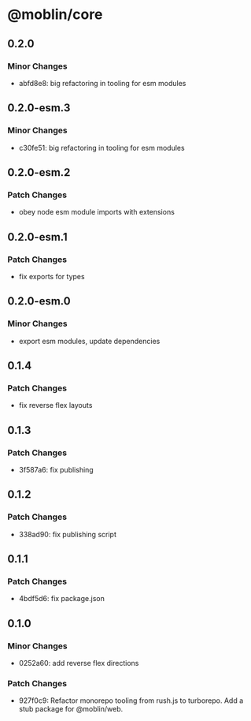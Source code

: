 # @moblin/core

## 0.2.0

### Minor Changes

- abfd8e8: big refactoring in tooling for esm modules

## 0.2.0-esm.3

### Minor Changes

- c30fe51: big refactoring in tooling for esm modules

## 0.2.0-esm.2

### Patch Changes

- obey node esm module imports with extensions

## 0.2.0-esm.1

### Patch Changes

- fix exports for types

## 0.2.0-esm.0

### Minor Changes

- export esm modules, update dependencies

## 0.1.4

### Patch Changes

- fix reverse flex layouts

## 0.1.3

### Patch Changes

- 3f587a6: fix publishing

## 0.1.2

### Patch Changes

- 338ad90: fix publishing script

## 0.1.1

### Patch Changes

- 4bdf5d6: fix package.json

## 0.1.0

### Minor Changes

- 0252a60: add reverse flex directions

### Patch Changes

- 927f0c9: Refactor monorepo tooling from rush.js to turborepo. Add a stub package for @moblin/web.
